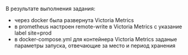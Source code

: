В результате выполнения задания:
- через docker была развернута Victoria Metrics
- в prometheus настроен remote-write в Victoria Metrics с указание label site=prod
- в docker-compose.yml для контейнера Victoria Metrics заданые параметры запуска, отвечающие за место и период хранения 